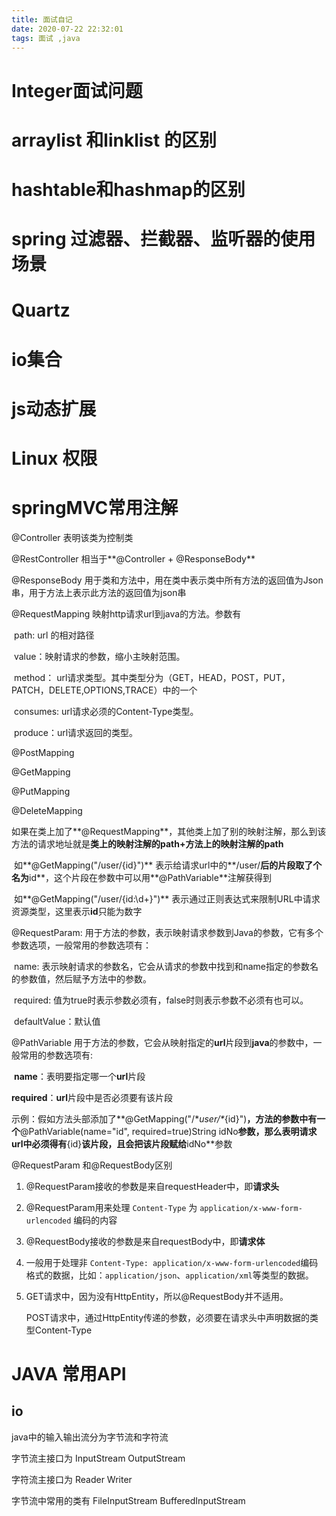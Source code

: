 ```yaml
---
title: 面试自记
date: 2020-07-22 22:32:01
tags: 面试 ,java
---
```


# Integer面试问题

# arraylist 和linklist 的区别

# hashtable和hashmap的区别

# spring 过滤器、拦截器、监听器的使用场景

# Quartz

# io集合

# js动态扩展

# Linux 权限

# springMVC常用注解

@Controller 表明该类为控制类

@RestController 相当于**@Controller + @ResponseBody**

@ResponseBody 用于类和方法中，用在类中表示类中所有方法的返回值为Json串，用于方法上表示此方法的返回值为json串

@RequestMapping 映射http请求url到java的方法。参数有

​	path: url 的相对路径

​	value：映射请求的参数，缩小主映射范围。

​	method： url请求类型。其中类型分为（GET，HEAD，POST，PUT，PATCH，DELETE,OPTIONS,TRACE）中的一个

​	consumes: url请求必须的Content-Type类型。

​	produce：url请求返回的类型。

@PostMapping

@GetMapping

@PutMapping

@DeleteMapping

​	如果在类上加了**@RequestMapping**，其他类上加了别的映射注解，那么到该方法的请求地址就是**类上的映射注解的path+方法上的映射注解的path**

​	如**@GetMapping("/user/{id}")** 表示给请求url中的**/user/**后的片段取了个名为**id**，这个片段在参数中可以用**@PathVariable**注解获得到

​	如**@GetMapping("/user/{id:\\d+}")** 表示通过正则表达式来限制URL中请求资源类型，这里表示**id**只能为数字    

@RequestParam: 用于方法的参数，表示映射请求参数到Java的参数，它有多个参数选项，一般常用的参数选项有：

​	name: 表示映射请求的参数名，它会从请求的参数中找到和name指定的参数名的参数值，然后赋予方法中的参数。

​    required: 值为true时表示参数必须有，false时则表示参数不必须有也可以。

​    defaultValue：默认值

@PathVariable 用于方法的参数，它会从映射指定的**url**片段到**java**的参数中，一般常用的参数选项有:

​	**name**：表明要指定哪一个**url**片段

​	**required**：**url**片段中是否必须要有该片段

​	 示例：假如方法头部添加了**@GetMapping("/\**user/\**{id}")**，方法的参数中有一个**@PathVariable(name="id", required=true)String idNo**参数，那么表明请求url中必须得有**{id}**该片段，且会把该片段赋给**idNo**参数

@RequestParam 和@RequestBody区别

1. @RequestParam接收的参数是来自requestHeader中，即**请求头**

2. @RequestParam用来处理 `Content-Type` 为 `application/x-www-form-urlencoded` 编码的内容

3. @RequestBody接收的参数是来自requestBody中，即**请求体**

4. 一般用于处理非 `Content-Type: application/x-www-form-urlencoded`编码格式的数据，比如：`application/json`、`application/xml`等类型的数据。

5. GET请求中，因为没有HttpEntity，所以@RequestBody并不适用。

   POST请求中，通过HttpEntity传递的参数，必须要在请求头中声明数据的类型Content-Type

# JAVA 常用API

## io

java中的输入输出流分为字节流和字符流

字节流主接口为 InputStream OutputStream

字符流主接口为 Reader Writer

字节流中常用的类有 FileInputStream BufferedInputStream

​	